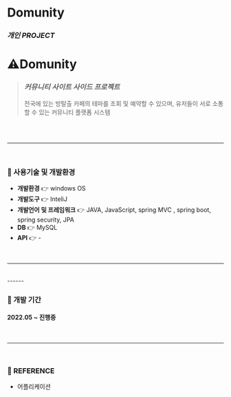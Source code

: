 # Domunity
### *개인 PROJECT*

# ⚠️Domunity
> ### *커뮤니티 사이트 사이드 프로젝트*
> 전국에 있는 방탈출 카페의 테마를 조회 및 예약할 수 있으며, 유저들이 서로 소통할 수 있는 커뮤니티 플랫폼 시스템
</br>

</br>

------
</br>

### 📌&nbsp;사용기술 및 개발환경  
* **개발환경** 👉 windows OS
* **개발도구** 👉 InteliJ
* **개발언어 및 프레임워크** 👉 JAVA, JavaScript, spring MVC , spring boot, spring security, JPA
* **DB** 👉 MySQL
* **API** 👉 -

</br>

------
</br>
------
</br>

### 📌&nbsp;개발 기간  

#### 2022.05 ~ 진행중
</br>

------
</br>

### 📌&nbsp;REFERENCE
* 어플리케이션 <OKKY>
</br>
